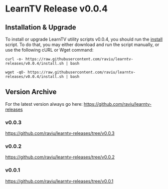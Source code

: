 # LearnTV Release v0.0.4

## Installation & Upgrade 

To install or upgrade LearnTV utility scripts v0.0.4, you should run the [install](https://raw.githubusercontent.com/raviu/learntv-releases/v0.0.4/install.sh) script. To do that, you may either download and run the script manually, or use the following cURL or Wget command:

```
curl -o- https://raw.githubusercontent.com/raviu/learntv-releases/v0.0.4/install.sh | bash
```

```
wget -qO- https://raw.githubusercontent.com/raviu/learntv-releases/v0.0.4/install.sh | bash
```


## Version Archive 

For the latest version always go here: https://github.com/raviu/learntv-releases
### v0.0.3
https://github.com/raviu/learntv-releases/tree/v0.0.3
### v0.0.2
https://github.com/raviu/learntv-releases/tree/v0.0.2
### v0.0.1
https://github.com/raviu/learntv-releases/tree/v0.0.1
